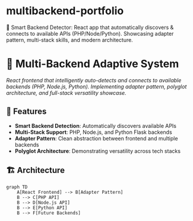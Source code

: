 # multibackend-portfolio
🤖 Smart Backend Detector: React app that automatically discovers &amp; connects to available APIs (PHP/Node/Python). Showcasing adapter pattern, multi-stack skills, and modern architecture.

# 🚀 Multi-Backend Adaptive System

*React frontend that intelligently auto-detects and connects to available backends (PHP, Node.js, Python). Implementing adapter pattern, polyglot architecture, and full-stack versatility showcase.*

## 🌟 Features
- **Smart Backend Detection**: Automatically discovers available APIs
- **Multi-Stack Support**: PHP, Node.js, and Python Flask backends  
- **Adapter Pattern**: Clean abstraction between frontend and multiple backends
- **Polyglot Architecture**: Demonstrating versatility across tech stacks

## 🏗️ Architecture


```mermaid
graph TD
    A[React Frontend] --> B[Adapter Pattern]
    B --> C[PHP API]
    B --> D[Node.js API] 
    B --> E[Python API]
    B --> F[Future Backends]
